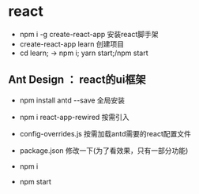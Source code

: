 # react
- npm i -g create-react-app 安装react脚手架
- create-react-app learn    创建项目 
- cd learn; -> npm i;   yarn start;/npm start

## Ant Design ： react的ui框架
- npm install antd --save  全局安装
- npm i react-app-rewired  按需引入

- config-overrides.js  按需加载antd需要的react配置文件
- package.json     修改一下(为了看效果，只有一部分功能)
- npm i 
- npm start